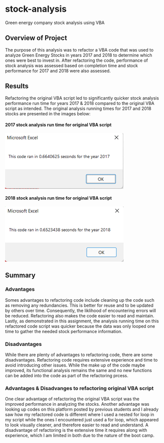 # stock-analysis
Green energy company stock analysis using VBA

## Overview of Project
The purpose of this analysis was to refactor a VBA code that was used to analyze Green Energy Stocks in years 2017 and 2018 to determine which ones were best to invest in. After refactoring the code, performance of stock analysis was assessed based on completion time and stock performance for 2017 and 2018 were also assessed.

## Results
Refactoring the original VBA script led to significantly quicker stock analysis performance run time for years 2017 & 2018 compared to the original VBA script as intended. The original analysis running times for 2017 and 2018 stocks are presented in the images below:

#### 2017 stock analysis run time for original VBA script
![Original_VBA_Challenge_2017](Original_VBA_Challenge_2017.png)
#### 2018 stock analysis run time for original VBA script
![Original_VBA_Challenge_2018](Original_VBA_Challenge_2018.png)

## Summary
### Advantages
Somes advantages to refactoring code include cleaning up the code such as removing any redundancies. This is better for reuse and to be updated by others over time. Consequently, the liklihood of encountering errors will be reduced. Refactoring also makes the code easier to read and maintain. Lastly, as demonstrated in this assignment, the analysis running time on this refactored code script was quicker because the data was only looped one time to gather the needed stock performance information.
### Disadvantages
While there are plenty of advantages to refactoring code, there are some disadvantages. Refactoring code requires extensive experience and time to avoid introducing other issues. While the make up of the code maybe improved, its functional analysis remains the same and no new functions can be added into the code as part of the refactoring prcess. 
### Advantages & Disadvanges to refactoring original VBA script
One clear advantage of refactoring the original VBA script was the improved performance in analyzing the stocks. Another advantage was looking up codes on this platform posted by previous students and I already saw how my refactored code is different where I used a nested for loop in my script while the ones I encountered just used a for loop, which appeared to look visually cleaner, and therefore easier to read and understand.  A disadvantage of refactoring is the extensive time it requires along with experience, which I am limited in both due to the nature of the boot camp.
